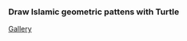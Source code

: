 ### Draw Islamic geometric pattens with Turtle

[Gallery](https://mydice.github.io/reading/islamic-design)
